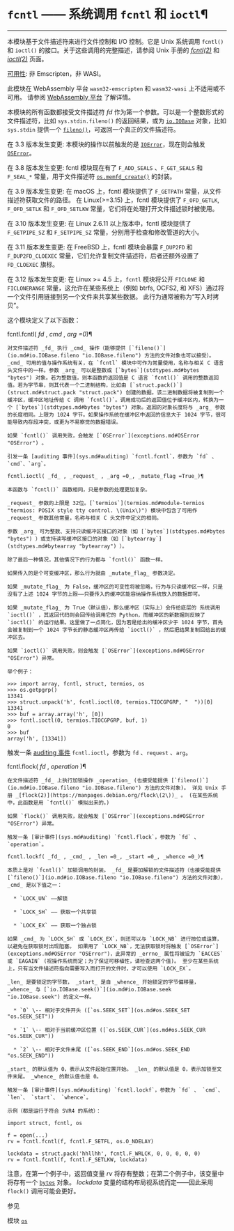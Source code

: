 # `fcntl` —— 系统调用 `fcntl` 和 `ioctl`¶

* * *

本模块基于文件描述符来进行文件控制和 I/O 控制。它是 Unix 系统调用 `fcntl()` 和 `ioctl()` 的接口。关于这些调用的完整描述，请参阅 Unix 手册的 _[fcntl(2)](https://manpages.debian.org/fcntl\(2\))_ 和 _[ioctl(2)](https://manpages.debian.org/ioctl\(2\))_ 页面。

[可用性](intro.md#availability): 非 Emscripten，非 WASI。

此模块在 WebAssembly 平台 `wasm32-emscripten` 和 `wasm32-wasi` 上不适用或不可用。 请参阅 [WebAssembly 平台](intro.md#wasm-availability) 了解详情。

本模块的所有函数都接受文件描述符 _fd_ 作为第一个参数。可以是一个整数形式的文件描述符，比如 `sys.stdin.fileno()` 的返回结果，或为 [`io.IOBase`](io.md#io.IOBase "io.IOBase") 对象，比如 `sys.stdin` 提供一个 [`fileno()`](io.md#io.IOBase.fileno "io.IOBase.fileno")，可返回一个真正的文件描述符。

在 3.3 版本发生变更: 本模块的操作以前触发的是 [`IOError`](exceptions.md#IOError "IOError")，现在则会触发 [`OSError`](exceptions.md#OSError "OSError")。

在 3.8 版本发生变更: fcntl 模块现在有了 `F_ADD_SEALS` 、`F_GET_SEALS` 和 `F_SEAL_*` 常量，用于文件描述符 [`os.memfd_create()`](os.md#os.memfd_create "os.memfd_create") 的封装。

在 3.9 版本发生变更: 在 macOS 上，fcntl 模块提供了 `F_GETPATH` 常量，从文件描述符获取文件的路径。 在 Linux(>=3.15) 上，fcntl 模块提供了 `F_OFD_GETLK`, `F_OFD_SETLK` 和 `F_OFD_SETLKW` 常量，它们将在处理打开文件描述锁时被使用。

在 3.10 版本发生变更: 在 Linux 2.6.11 以上版本中，fcntl 模块提供了 `F_GETPIPE_SZ` 和 `F_SETPIPE_SZ` 常量，分别用于检查和修改管道的大小。

在 3.11 版本发生变更: 在 FreeBSD 上，fcntl 模块会暴露 `F_DUP2FD` 和 `F_DUP2FD_CLOEXEC` 常量，它们允许复制文件描述符，后者还额外设置了 `FD_CLOEXEC` 旗标。

在 3.12 版本发生变更: 在 Linux >= 4.5 上，`fcntl` 模块将公开 `FICLONE` 和 `FICLONERANGE` 常量，这允许在某些系统上（例如 btrfs, OCFS2, 和 XFS）通过将一个文件引用链接到另一个文件来共享某些数据。 此行为通常被称为“写入时拷贝”。

这个模块定义了以下函数：

fcntl.fcntl( _fd_ , _cmd_ , _arg =0_)¶

    

~~~
对文件描述符 _fd_ 执行 _cmd_ 操作（能够提供 [`fileno()`](io.md#io.IOBase.fileno "io.IOBase.fileno") 方法的文件对象也可以接受）。 _cmd_ 可用的值与操作系统有关，在 `fcntl` 模块中可作为常量使用，名称与相关 C 语言头文件中的一样。参数 _arg_ 可以是整数或 [`bytes`](stdtypes.md#bytes "bytes") 对象。若为整数值，则本函数的返回值是 C 语言 `fcntl()` 调用的整数返回值。若为字节串，则其代表一个二进制结构，比如由 [`struct.pack()`](struct.md#struct.pack "struct.pack") 创建的数据。该二进制数据将被复制到一个缓冲区，缓冲区地址传给 C 调用 `fcntl()`。调用成功后的返回值位于缓冲区内，转换为一个 [`bytes`](stdtypes.md#bytes "bytes") 对象。返回的对象长度将与 _arg_ 参数的长度相同。上限为 1024 字节。如果操作系统在缓冲区中返回的信息大于 1024 字节，很可能导致内存段冲突，或更为不易察觉的数据错误。

如果 `fcntl()` 调用失败，会触发 [`OSError`](exceptions.md#OSError "OSError") 。

引发一条 [auditing 事件](sys.md#auditing) `fcntl.fcntl`，参数为 `fd` 、`cmd`、`arg`。

fcntl.ioctl( _fd_ , _request_ , _arg =0_, _mutate_flag =True_)¶
~~~
    

~~~
本函数与 `fcntl()` 函数相同，只是参数的处理更加复杂。

_request_ 参数的上限是 32位。[`termios`](termios.md#module-termios "termios: POSIX style tty control. \(Unix\)") 模块中包含了可用作 _request_ 参数其他常量，名称与相关 C 头文件中定义的相同。

参数 _arg_ 可为整数、支持只读缓冲区接口的对象（如 [`bytes`](stdtypes.md#bytes "bytes") ）或支持读写缓冲区接口的对象（如 [`bytearray`](stdtypes.md#bytearray "bytearray") ）。

除了最后一种情况，其他情况下的行为都与 `fcntl()` 函数一样。

如果传入的是个可变缓冲区，那么行为就由 _mutate_flag_ 参数决定。

如果 _mutate_flag_ 为 False，缓冲区的可变性将被忽略，行为与只读缓冲区一样，只是没有了上述 1024 字节的上限——只要传入的缓冲区能容纳操作系统放入的数据即可。

如果 _mutate_flag_ 为 True（默认值），那么缓冲区（实际上）会传给底层的 系统调用 `ioctl()` ，其返回代码则会回传给调用它的 Python，而缓冲区的新数据则反映了 `ioctl()` 的运行结果。这里做了一点简化，因为若是给出的缓冲区少于 1024 字节，首先会被复制到一个 1024 字节长的静态缓冲区再传给 `ioctl()` ，然后把结果复制回给出的缓冲区去。

如果 `ioctl()` 调用失败，则会触发 [`OSError`](exceptions.md#OSError "OSError") 异常。

举个例子：
~~~
    
    
~~~shell
>>> import array, fcntl, struct, termios, os
>>> os.getpgrp()
13341
>>> struct.unpack('h', fcntl.ioctl(0, termios.TIOCGPGRP, "  "))[0]
13341
>>> buf = array.array('h', [0])
>>> fcntl.ioctl(0, termios.TIOCGPGRP, buf, 1)
0
>>> buf
array('h', [13341])
~~~

触发一条 [auditing 事件](sys.md#auditing) `fcntl.ioctl`，参数为 `fd` 、`request` 、`arg`。

fcntl.flock( _fd_ , _operation_ )¶

    

~~~
在文件描述符 _fd_ 上执行加锁操作 _operation_ (也接受能提供 [`fileno()`](io.md#io.IOBase.fileno "io.IOBase.fileno") 方法的文件对象)。 详见 Unix 手册 _[flock(2)](https://manpages.debian.org/flock\(2\))_ 。 (在某些系统中，此函数是用 `fcntl()` 模拟出来的。)

如果 `flock()` 调用失败，就会触发 [`OSError`](exceptions.md#OSError "OSError") 异常。

触发一条 [审计事件](sys.md#auditing) `fcntl.flock`，参数为 `fd` 、`operation`。

fcntl.lockf( _fd_ , _cmd_ , _len =0_, _start =0_, _whence =0_)¶
~~~
    

~~~
本质上是对 `fcntl()` 加锁调用的封装。 _fd_ 是要加解锁的文件描述符（也接受能提供 [`fileno()`](io.md#io.IOBase.fileno "io.IOBase.fileno") 方法的文件对象）， _cmd_ 是以下值之一：

  * `LOCK_UN` ——解锁

  * `LOCK_SH` —— 获取一个共享锁

  * `LOCK_EX` —— 获取一个独占锁

如果 _cmd_ 为 `LOCK_SH` 或 `LOCK_EX`，则还可以与 `LOCK_NB` 进行按位或运算，以避免在获取锁时出现阻塞。 如果用了 `LOCK_NB`，无法获取锁时将触发 [`OSError`](exceptions.md#OSError "OSError")，此异常的 _errno_ 属性将被设为 `EACCES` 或 `EAGAIN` (视操作系统而定；为了保证可移植性，请检查这两个值)。 至少在某些系统上，只有当文件描述符指向需要写入而打开的文件时，才可以使用 `LOCK_EX`。

_len_ 是要锁定的字节数， _start_ 是自 _whence_ 开始锁定的字节偏移量， _whence_ 与 [`io.IOBase.seek()`](io.md#io.IOBase.seek "io.IOBase.seek") 的定义一样。

  * `0` \-- 相对于文件开头 ([`os.SEEK_SET`](os.md#os.SEEK_SET "os.SEEK_SET"))

  * `1` \-- 相对于当前缓冲区位置 ([`os.SEEK_CUR`](os.md#os.SEEK_CUR "os.SEEK_CUR"))

  * `2` \-- 相对于文件末尾 ([`os.SEEK_END`](os.md#os.SEEK_END "os.SEEK_END"))

_start_ 的默认值为 0，表示从文件起始位置开始。 _len_ 的默认值是 0，表示加锁至文件末尾。 _whence_ 的默认值也是 0。

触发一条 [审计事件](sys.md#auditing) `fcntl.lockf`，参数为 `fd` 、 `cmd`、 `len`、 `start`、 `whence`。

示例（都是运行于符合 SVR4 的系统）：
~~~
    
    
~~~
import struct, fcntl, os

f = open(...)
rv = fcntl.fcntl(f, fcntl.F_SETFL, os.O_NDELAY)

lockdata = struct.pack('hhllhh', fcntl.F_WRLCK, 0, 0, 0, 0, 0)
rv = fcntl.fcntl(f, fcntl.F_SETLKW, lockdata)
~~~

注意，在第一个例子中，返回值变量 _rv_ 将存有整数；在第二个例子中，该变量中将存有一个 [`bytes`](stdtypes.md#bytes "bytes") 对象。 _lockdata_ 变量的结构布局视系统而定——因此采用 `flock()` 调用可能会更好。

参见

模块 [`os`](os.md#module-os "os: Miscellaneous operating system interfaces.")

    

~~~
